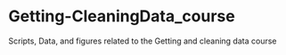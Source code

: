 # Getting-CleaningData_course
Scripts, Data, and figures related to the Getting and cleaning data course

